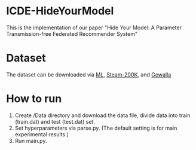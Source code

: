 # ICDE-HideYourModel
This is the implementation of our paper "Hide Your Model: A Parameter Transmission-free Federated Recommender System"

# Dataset
The dataset can be downloaded via [ML](https://grouplens.org/datasets/movielens/), [Steam-200K](https://www.kaggle.com/datasets/tamber/steam-video-games), and [Gowalla](https://snap.stanford.edu/data/loc-gowalla.html)

# How to run
1. Create /Data directory and download the data file, divide data into train (train.dat) and test (test.dat) set.
2. Set hyperparameters via parse.py. (The default setting is for main experimental results.)
3. Run main.py.
